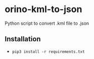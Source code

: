 # orino-kml-to-json
Python script to convert .kml file to .json

## Installation 
- `pip3 install -r requirements.txt`
